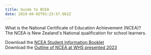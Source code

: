 ```yaml
---
title: Guide to NCEA
date: 2019-04-02T01:23:57.661Z
---
```

What is the National Certificate of Education Achievement (NCEA)?  
The NCEA is New Zealand's National qualification for school learners.

Download the [NCEA Student Information Booklet](https://www2.nzqa.govt.nz/assets/About-us/Publications/Resources-and-videos/Guide-to-NCEA/Guide-to-NCEA-English.pdf)  
Download the [Outline of NCEA at WHS presented 2023](https://docs.google.com/presentation/d/12TTlCwSB4riyqfX1-9_qs6RAIaCFW6O77QYySCvHTus/edit?usp=share_link)

